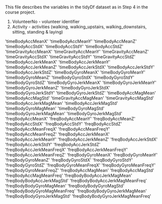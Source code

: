 This file describes the variables in the tidyDf dataset as in Step 4 in the course project.


1. VolunteerNo - volunteer identifier
2. Activity    - activities (walking, walking_upstairs, walking_downstairs, sitting, standing & laying)

'timeBodyAccMeanX' 
'timeBodyAccMeanY' 
'timeBodyAccMeanZ' 
'timeBodyAccStdX' 
'timeBodyAccStdY' 
'timeBodyAccStdZ' 
'timeGravityAccMeanX' 
'timeGravityAccMeanY' 
'timeGravityAccMeanZ' 
'timeGravityAccStdX' 
'timeGravityAccStdY' 
'timeGravityAccStdZ' 
'timeBodyAccJerkMeanX' 
'timeBodyAccJerkMeanY' 
'timeBodyAccJerkMeanZ' 
'timeBodyAccJerkStdX' 
'timeBodyAccJerkStdY' 
'timeBodyAccJerkStdZ' 
'timeBodyGyroMeanX' 
'timeBodyGyroMeanY' 
'timeBodyGyroMeanZ' 
'timeBodyGyroStdX' 
'timeBodyGyroStdY' 
'timeBodyGyroStdZ' 
'timeBodyGyroJerkMeanX' 
'timeBodyGyroJerkMeanY' 
'timeBodyGyroJerkMeanZ' 
'timeBodyGyroJerkStdX' 
'timeBodyGyroJerkStdY' 
'timeBodyGyroJerkStdZ' 
'timeBodyAccMagMean' 
'timeBodyAccMagStd' 
'timeGravityAccMagMean' 
'timeGravityAccMagStd' 
'timeBodyAccJerkMagMean' 
'timeBodyAccJerkMagStd' 
'timeBodyGyroMagMean' 
'timeBodyGyroMagStd' 
'timeBodyGyroJerkMagMean' 
'timeBodyGyroJerkMagStd' 
'freqBodyAccMeanX' 
'freqBodyAccMeanY' 
'freqBodyAccMeanZ' 
'freqBodyAccStdX' 
'freqBodyAccStdY' 
'freqBodyAccStdZ' 
'freqBodyAccMeanFreqX' 
'freqBodyAccMeanFreqY' 
'freqBodyAccMeanFreqZ' 
'freqBodyAccJerkMeanX' 
'freqBodyAccJerkMeanY' 
'freqBodyAccJerkMeanZ' 
'freqBodyAccJerkStdX' 
'freqBodyAccJerkStdY' 
'freqBodyAccJerkStdZ' 
'freqBodyAccJerkMeanFreqX' 
'freqBodyAccJerkMeanFreqY' 
'freqBodyAccJerkMeanFreqZ'
'freqBodyGyroMeanX' 
'freqBodyGyroMeanY' 
'freqBodyGyroMeanZ' 
'freqBodyGyroStdX' 
'freqBodyGyroStdY' 
'freqBodyGyroStdZ' 
'freqBodyGyroMeanFreqX' 
'freqBodyGyroMeanFreqY' 
'freqBodyGyroMeanFreqZ' 
'freqBodyAccMagMean' 
'freqBodyAccMagStd' 
'freqBodyAccMagMeanFreq' 
'freqBodyBodyAccJerkMagMean' 
'freqBodyBodyAccJerkMagStd' 
'freqBodyBodyAccJerkMagMeanFreq' 
'freqBodyBodyGyroMagMean' 
'freqBodyBodyGyroMagStd' 
'freqBodyBodyGyroMagMeanFreq' 
'freqBodyBodyGyroJerkMagMean' 
'freqBodyBodyGyroJerkMagStd' 
'freqBodyBodyGyroJerkMagMeanFreq'

